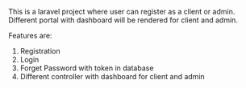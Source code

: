 This is a laravel project where user can register as a client or admin. Different portal with dashboard will be rendered for client and admin.

Features are:
1. Registration
2. Login
3. Forget Password with token in database
4. Different controller with dashboard for client and admin
